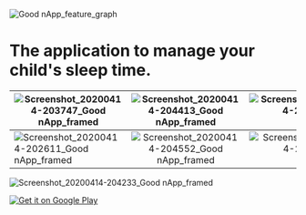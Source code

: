 ![Good nApp_feature_graph](https://user-images.githubusercontent.com/53933888/84005302-38eff200-a96d-11ea-807f-c912b3cd4899.png)


# The application to manage your child's sleep time.


| ![Screenshot_20200414-203747_Good nApp_framed](https://user-images.githubusercontent.com/53933888/84010552-1a8df480-a975-11ea-8cc5-bae0805faca8.png)      | ![Screenshot_20200414-204413_Good nApp_framed](https://user-images.githubusercontent.com/53933888/84009556-bd457380-a973-11ea-8135-1209319ae161.png)          | ![Screenshot_20200414-204309_Good nApp_framed](https://user-images.githubusercontent.com/53933888/84010971-b7e92880-a975-11ea-9481-8972fbad46f6.png)  |
| ------------- |:-------------:| -----:|
| ![Screenshot_20200414-202611_Good nApp_framed](https://user-images.githubusercontent.com/53933888/84011723-d26fd180-a976-11ea-9e65-7ae796a5ff90.png)     | ![Screenshot_20200414-204552_Good nApp_framed](https://user-images.githubusercontent.com/53933888/84011828-f8957180-a976-11ea-8ce3-604d6c6f71ed.png) | ![Screenshot_20200414-204643_Good nApp_framed](https://user-images.githubusercontent.com/53933888/84011948-1c58b780-a977-11ea-99d1-887649f7cfac.png) |

![Screenshot_20200414-204233_Good nApp_framed](https://user-images.githubusercontent.com/53933888/84012003-2e3a5a80-a977-11ea-996d-a57e6d8b7b57.png)

<a href='https://play.google.com/store/apps/details?id=com.gmail.remarkable.development.goodnapp&pcampaignid=pcampaignidMKT-Other-global-all-co-prtnr-py-PartBadge-Mar2515-1' target='_blank'><img alt='Get it on Google Play' src='https://play.google.com/intl/en_us/badges/static/images/badges/en_badge_web_generic.png'/></a>
